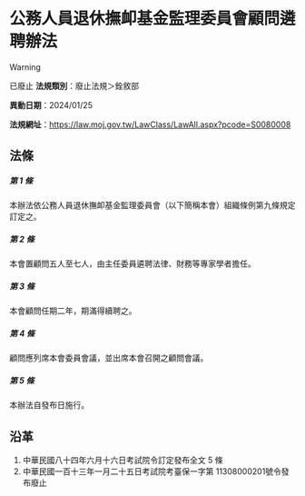 # 公務人員退休撫卹基金監理委員會顧問遴聘辦法


> [!WARNING]
> 已廢止
**法規類別**：廢止法規＞銓敘部

**異動日期**：2024/01/25  

**法規網址**：https://law.moj.gov.tw/LawClass/LawAll.aspx?pcode=S0080008



## 法條
##### 第 1 條
本辦法依公務人員退休撫卹基金監理委員會（以下簡稱本會）組織條例第九條規定訂定之。

##### 第 2 條
本會置顧問五人至七人，由主任委員遴聘法律、財務等專家學者擔任。

##### 第 3 條
本會顧問任期二年，期滿得續聘之。

##### 第 4 條
顧問應列席本會委員會議，並出席本會召開之顧問會議。

##### 第 5 條
本辦法自發布日施行。

## 沿革
1. 中華民國八十四年六月十六日考試院令訂定發布全文 5  條
1. 中華民國一百十三年一月二十五日考試院考臺保一字第 11308000201號令發布廢止
